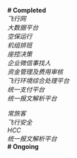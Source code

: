 <b># Completed </b> <br>
*飞行网* <br>
*大数据平台* <br>
*空保运行* <br>
*机组排班* <br>
*座控决策* <br> 
*企业微信事找人* <br>
*资金管理及费用审核* <br>
*飞行环境综合处理平台*<br>
*统一支付平台*<br>
*统一报文解析平台*<br>

*常旅客*<br>
*飞行安全*<br>
*HCC*<br>
*统一报文解析平台*<br>
<b># Ongoing</b><br>

